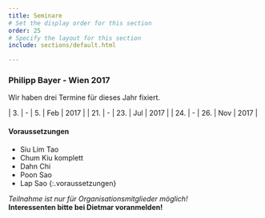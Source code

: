 ```yaml
---
title: Seminare 
# Set the display order for this section
order: 25
# Specify the layout for this section
include: sections/default.html

---
```

### Philipp Bayer - Wien 2017

<!--Wir haben drei Termine für dieses Jahr fixiert, an denen auch wieder andere Ving Tsun Leute aus unserem Verband teilnehmen.-->
Wir haben drei Termine für dieses Jahr fixiert.

<div id="seminar-table" class="" markdown="1">

| 3.  | - | 5.  | Feb | 2017 |
| 21. | - | 23. | Jul | 2017 |
| 24. | - | 26. | Nov | 2017 |

</div>
  
#### Voraussetzungen
- Siu Lim Tao
- Chum Kiu komplett
- Dahn Chi
- Poon Sao
- Lap Sao
{:.voraussetzungen}

*Teilnahme ist nur für Organisationsmitglieder möglich!*<br />
**Interessenten bitte bei Dietmar voranmelden!**

